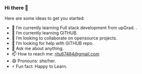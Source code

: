 ### Hi there 👋

<!--
**Ritu2705/Ritu2705** is a ✨ _special_ ✨ repository because its `README.md` (this file) appears on your GitHub profile.
-->
Here are some ideas to get you started:

- 🔭 I’m currently learning Full stack development from upGrad.
.
- 🌱 I’m currently learning GITHUB.
- 👯 I’m looking to collaborate on opensource projects.
- 🤔 I’m looking for help with GITHUB repo.
- 💬 Ask me about anything.
- 📫 How to reach me: ritu67484@gmail.com
- 😄 Pronouns: she/her.
- ⚡ Fun fact: Happy to Learn.

